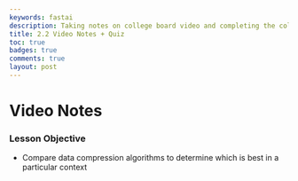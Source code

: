 ```yaml
---
keywords: fastai
description: Taking notes on college board video and completing the college board quiz.
title: 2.2 Video Notes + Quiz
toc: true 
badges: true
comments: true
layout: post
---
```


# Video Notes

### Lesson Objective

- Compare data compression algorithms to determine which is best in a particular context
